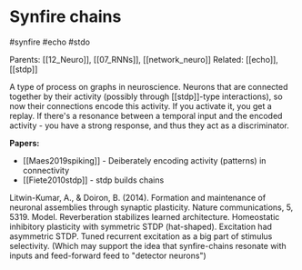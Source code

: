 # Synfire chains

#synfire #echo #stdo

Parents: [[12_Neuro]], [[07_RNNs]], [[network_neuro]]
Related: [[echo]], [[stdp]]

A type of process on graphs in neuroscience. Neurons that are connected together by their activity (possibly through [[stdp]]-type interactions), so now their connections encode this activity. If you activate it, you get a replay. If there's a resonance between a temporal input and the encoded activity - you have a strong response, and thus they act as a discriminator.

**Papers:**
* [[Maes2019spiking]] - Deiberately encoding activity (patterns) in connectivity
* [[Fiete2010stdp]] - stdp builds chains

Litwin-Kumar, A., & Doiron, B. (2014). Formation and maintenance of neuronal assemblies through synaptic plasticity. Nature communications, 5, 5319.
Model. Reverberation stabilizes learned architecture.  Homeostatic inhibitory plasticity with symmetric STDP (hat-shaped). Excitation had asymmetric STDP. Tuned recurrent excitation as a big part of stimulus selectivity. (Which may support the idea that synfire-chains resonate with inputs and feed-forward feed to "detector neurons")